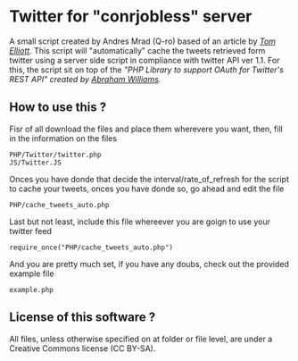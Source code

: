 Twitter for "conrjobless" server
================================

A small script created by Andres Mrad (Q-ro) based of an article by *[Tom Elliott](http://www.webdevdoor.com/php/jquery-twitter-feed-part2-caching-tweets/).* This script will "automatically" cache the tweets retrieved form twitter using a server side script in compliance with twitter API ver 1.1. For this, the script sit on top of the *"PHP Library to support OAuth for Twitter's REST API" created by [Abraham Williams](https://github.com/abraham/twitteroauth).*

How to use this ?
-------------------------

Fisr of all download the files and place them wherevere you want, then, fill in the information on the files 

`````
PHP/Twitter/twitter.php
JS/Twitter.JS
`````

Onces you have donde that decide the interval/rate_of_refresh for the script to cache your tweets, onces you have donde so, go ahead and edit the file

`````
PHP/cache_tweets_auto.php
`````

Last but not least, include this file whereever you are goign to use your twitter feed

`````
require_once("PHP/cache_tweets_auto.php")
`````

And you are pretty much set, if you have any doubs, check out the provided example file

`````
example.php
`````

License of this software ?
-------------------------
All files, unless otherwise specified on at folder or file level, are under a Creative Commons license (CC BY-SA).
